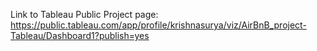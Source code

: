 Link to Tableau Public Project page:
https://public.tableau.com/app/profile/krishnasurya/viz/AirBnB_project-Tableau/Dashboard1?publish=yes
